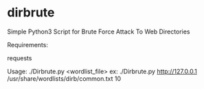 # dirbrute
Simple Python3 Script for Brute Force Attack To Web Directories

Requirements:

requests

Usage:
./Dirbrute.py <target> <wordlist_file> <threads>
 ex: ./Dirbrute.py http://127.0.0.1 /usr/share/wordlists/dirb/common.txt 10
